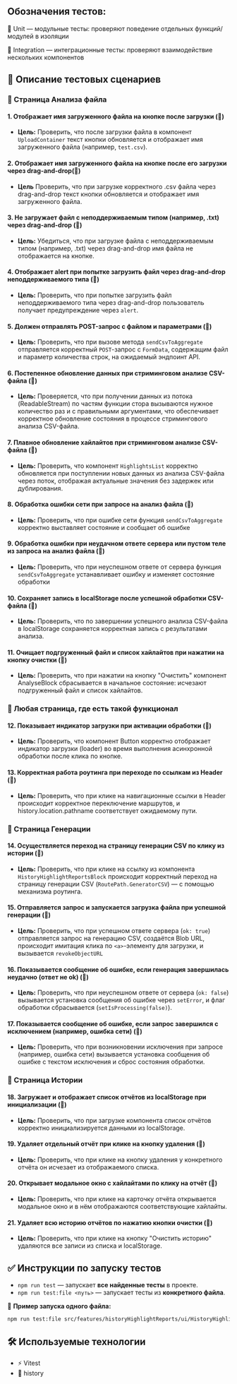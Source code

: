 ## Обозначения тестов:

🧱 Unit — модульные тесты: проверяют поведение отдельных функций/модулей в изоляции

🧩 Integration — интеграционные тесты: проверяют взаимодействие нескольких компонентов

## 🧪 Описание тестовых сценариев

### 📂 Страница Анализа файла

#### 1. Отображает имя загруженного файла на кнопке после загрузки (🧩)

-   **Цель:** Проверить, что после загрузки файла в компонент `UploadContainer` текст кнопки обновляется и отображает имя загруженного файла (например, `test.csv`).

#### 2. Отображает имя загруженного файла на кнопке после его загрузки через drag-and-drop(🧩)

-   **Цель** Проверить, что при загрузке корректного .csv файла через drag-and-drop текст кнопки обновляется и отображает имя загруженного файла.

#### 3. Не загружает файл с неподдерживаемым типом (например, .txt) через drag-and-drop (🧩)

-   **Цель:** Убедиться, что при загрузке файла с неподдерживаемым типом (например, .txt) через drag-and-drop имя файла не отображается на кнопке.

#### 4. Отображает alert при попытке загрузить файл через drag-and-drop неподдерживаемого типа (🧩)

-   **Цель:** Проверить, что при попытке загрузить файл неподдерживаемого типа через drag-and-drop пользователь получает предупреждение через `alert`.

#### 5. Должен отправлять POST-запрос с файлом и параметрами (🧱)

-   **Цель:** Проверить, что при вызове метода `sendCsvToAggregate` отправляется корректный `POST`-запрос с `FormData`, содержащим файл и параметр количества строк, на ожидаемый эндпоинт API.

#### 6. Постепенное обновление данных при стриминговом анализе CSV-файла (🧩)

-   **Цель:** Проверяется, что при получении данных из потока (ReadableStream) по частям функции стора вызываются нужное количество раз и с правильными аргументами, что обеспечивает корректное обновление состояния в процессе стримингового анализа CSV-файла.

#### 7. Плавное обновление хайлайтов при стриминговом анализе CSV-файла (🧩)

-   **Цель:** Проверить, что компонент `HighlightsList` корректно обновляется при поступлении новых данных из анализа CSV-файла через поток, отображая актуальные значения без задержек или дублирования.

#### 8. Обработка ошибки сети при запросе на анализ файла (🧱)

-   **Цель:** Проверить, что при ошибке сети функция `sendCsvToAggregate` корректно выставляет состояние и сообщает об ошибке

#### 9. Обработка ошибки при неудачном ответе сервера или пустом теле из запроса на анализ файла (🧱)

-   **Цель:** Проверить, что при неуспешном ответе от сервера функция `sendCsvToAggregate` устанавливает ошибку и изменяет состояние обработки

#### 10. Сохраняет запись в localStorage после успешной обработки CSV-файла (🧩)

-   **Цель:** Проверить, что по завершении успешного анализа CSV-файла в localStorage сохраняется корректная запись с результатами анализа.

#### 11. Очищает подгруженный файл и список хайлайтов при нажатии на кнопку очистки (🧩)

-   **Цель:** Проверить, что при нажатии на кнопку "Очистить" компонент AnalyseBlock сбрасывается в начальное состояние: исчезают подгруженный файл и список хайлайтов.

### 📂 Любая страница, где есть такой функционал

#### 12. Показывает индикатор загрузки при активации обработки (🧱)

-   **Цель:** Проверить, что компонент Button корректно отображает индикатор загрузки (loader) во время выполнения асинхронной обработки после клика по кнопке.

#### 13. Корректная работа роутинга при переходе по ссылкам из Header (🧩)

-   **Цель:** Проверить, что при клике на навигационные ссылки в Header происходит корректное переключение маршрутов, и history.location.pathname соответствует ожидаемому пути.

### 📂 Страница Генерации

#### 14. Осуществляется переход на страницу генерации CSV по клику из истории (🧩)

-   **Цель:** Проверить, что при клике на ссылку из компонента `HistoryHighlightReportsBlock` происходит корректный переход на страницу генерации CSV (`RoutePath.GeneratorCSV`) — с помощью механизма роутинга.

#### 15. Отправляется запрос и запускается загрузка файла при успешной генерации (🧩)

-   **Цель:** Проверить, что при успешном ответе сервера (`ok: true`) отправляется запрос на генерацию CSV, создаётся Blob URL, происходит имитация клика по `<a>`-элементу для загрузки, и вызывается `revokeObjectURL`

#### 16. Показывается сообщение об ошибке, если генерация завершилась неудачно (ответ не ok) (🧱)

-   **Цель:** Проверить, что при неуспешном ответе от сервера (`ok: false`) вызывается установка сообщения об ошибке через `setError`, и флаг обработки сбрасывается (`setIsProcessing(false)`).

#### 17. Показывается сообщение об ошибке, если запрос завершился с исключением (например, ошибка сети) (🧱)

-   **Цель:** Проверить, что при возникновении исключения при запросе (например, ошибка сети) вызывается установка сообщения об ошибке с текстом исключения и сброс состояния обработки.

### 📂 Страница Истории

#### 18. Загружает и отображает список отчётов из localStorage при инициализации (🧱)

-   **Цель:** Проверить, что при загрузке компонента список отчётов корректно инициализируется данными из localStorage.

#### 19. Удаляет отдельный отчёт при клике на кнопку удаления (🧱)

-   **Цель:** Проверить, что при клике на кнопку удаления у конкретного отчёта он исчезает из отображаемого списка.

#### 20. Открывает модальное окно с хайлайтами по клику на отчёт (🧱)

-   **Цель:** Проверить, что при клике на карточку отчёта открывается модальное окно и в нём отображаются соответствующие хайлайты.

#### 21. Удаляет всю историю отчётов по нажатию кнопки очистки (🧱)

-   **Цель:** Проверить, что при клике на кнопку "Очистить историю" удаляются все записи из списка и localStorage.

## ✅ Инструкции по запуску тестов

-   `npm run test` — запускает **все найденные тесты** в проекте.
-   `npm run test:file <путь>` — запускает тесты из **конкретного файла**.

📌 **Пример запуска одного файла:**

```bash
npm run test:file src/features/historyHighlightReports/ui/HistoryHighlightReportsBlock/__tests__/navigation.test.tsx
```

## 🛠️ Используемые технологии

-   ⚡ Vitest
-   📜 history
